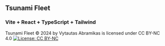 ## Tsunami Fleet

### Vite + React + TypeScript + Tailwind

Tsunami Fleet © 2024 by Vytautas Abramikas is licensed under CC BY-NC 4.0
[![License: CC BY-NC](https://img.shields.io/badge/License-CC%20BY--NC-blue.svg)](https://creativecommons.org/licenses/by-nc/4.0/)
